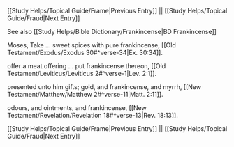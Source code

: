 [[Study Helps/Topical Guide/Frame|Previous Entry]]  ||  [[Study Helps/Topical Guide/Fraud|Next Entry]]

 See also [[Study Helps/Bible Dictionary/Frankincense|BD Frankincense]]

 Moses, Take ... sweet spices with pure frankincense, [[Old Testament/Exodus/Exodus 30#^verse-34|Ex. 30:34]].

 offer a meat offering ... put frankincense thereon, [[Old Testament/Leviticus/Leviticus 2#^verse-1|Lev. 2:1]].

 presented unto him gifts; gold, and frankincense, and myrrh, [[New Testament/Matthew/Matthew 2#^verse-11|Matt. 2:11]].

 odours, and ointments, and frankincense, [[New Testament/Revelation/Revelation 18#^verse-13|Rev. 18:13]].

[[Study Helps/Topical Guide/Frame|Previous Entry]]  ||  [[Study Helps/Topical Guide/Fraud|Next Entry]]